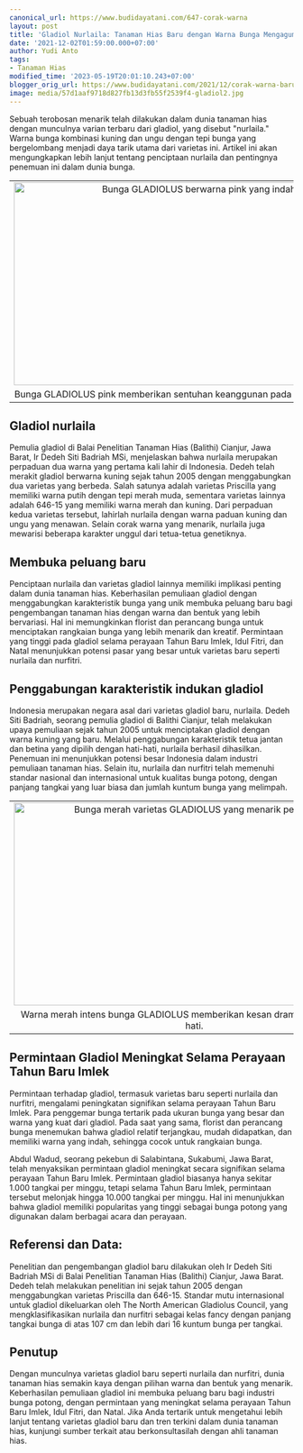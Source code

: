```yaml
---
canonical_url: https://www.budidayatani.com/647-corak-warna
layout: post
title: 'Gladiol Nurlaila: Tanaman Hias Baru dengan Warna Bunga Mengagumkan'
date: '2021-12-02T01:59:00.000+07:00'
author: Yudi Anto
tags:
- Tanaman Hias
modified_time: '2023-05-19T20:01:10.243+07:00'
blogger_orig_url: https://www.budidayatani.com/2021/12/corak-warna-baru-si-lili-pedang.html
image: media/57d1aaf9718d827fb13d3fb55f2539f4-gladiol2.jpg
---
```

<p>Sebuah terobosan menarik telah dilakukan dalam dunia tanaman hias dengan munculnya varian terbaru dari gladiol, yang disebut "nurlaila." Warna bunga kombinasi kuning dan ungu dengan tepi bunga yang bergelombang menjadi daya tarik utama dari varietas ini. Artikel ini akan mengungkapkan lebih lanjut tentang penciptaan nurlaila dan pentingnya penemuan ini dalam dunia bunga.</p><table align="center" cellpadding="0" cellspacing="0" class="tr-caption-container" style="margin-left: auto; margin-right: auto;"><tbody><tr><td style="text-align: center;"><a href="https://blogger.googleusercontent.com/img/b/R29vZ2xl/AVvXsEiqVoj8jD1zDTWzZH0zrL2MKVhIm-Y3fgpZ2uroYkBqv0K4wxeopAFErcmQq6SrgU_kLEkAiwLEeWR5V5A1EgQ45-UOyI5D2mKlgYdpdXmHsfnbnpKekVM1Zad4XWqSYGB73vmKYWouHn1WF-Y03lM1ZngFD8fgN5nOgEGz07GX-iuN4SjbdvQMtPs4Pw/s2133/gladiol2.jpg" imageanchor="1" style="margin-left: auto; margin-right: auto;"><img alt="Bunga GLADIOLUS berwarna pink yang indah" border="0" data-original-height="1200" data-original-width="2133" height="360" src="https://blogger.googleusercontent.com/img/b/R29vZ2xl/AVvXsEiqVoj8jD1zDTWzZH0zrL2MKVhIm-Y3fgpZ2uroYkBqv0K4wxeopAFErcmQq6SrgU_kLEkAiwLEeWR5V5A1EgQ45-UOyI5D2mKlgYdpdXmHsfnbnpKekVM1Zad4XWqSYGB73vmKYWouHn1WF-Y03lM1ZngFD8fgN5nOgEGz07GX-iuN4SjbdvQMtPs4Pw/w640-h360/gladiol2.jpg" title="GLADIOLUS Pink - Bunga yang Menyegarkan dengan Warna Pink" width="640" /></a></td></tr><tr><td class="tr-caption" style="text-align: center;">Bunga GLADIOLUS pink memberikan sentuhan keanggunan pada lingkungan sekitar.</td></tr></tbody></table><h2>Gladiol nurlaila</h2><p>Pemulia gladiol di Balai Penelitian Tanaman Hias (Balithi) Cianjur, Jawa Barat, Ir Dedeh Siti Badriah MSi, menjelaskan bahwa nurlaila merupakan perpaduan dua warna yang pertama kali lahir di Indonesia. Dedeh telah merakit gladiol berwarna kuning sejak tahun 2005 dengan menggabungkan dua varietas yang berbeda. Salah satunya adalah varietas Priscilla yang memiliki warna putih dengan tepi merah muda, sementara varietas lainnya adalah 646-15 yang memiliki warna merah dan kuning. Dari perpaduan kedua varietas tersebut, lahirlah nurlaila dengan warna paduan kuning dan ungu yang menawan. Selain corak warna yang menarik, nurlaila juga mewarisi beberapa karakter unggul dari tetua-tetua genetiknya.</p><h2>Membuka peluang baru</h2><p>Penciptaan nurlaila dan varietas gladiol lainnya memiliki implikasi penting dalam dunia tanaman hias. Keberhasilan pemuliaan gladiol dengan menggabungkan karakteristik bunga yang unik membuka peluang baru bagi pengembangan tanaman hias dengan warna dan bentuk yang lebih bervariasi. Hal ini memungkinkan florist dan perancang bunga untuk menciptakan rangkaian bunga yang lebih menarik dan kreatif. Permintaan yang tinggi pada gladiol selama perayaan Tahun Baru Imlek, Idul Fitri, dan Natal menunjukkan potensi pasar yang besar untuk varietas baru seperti nurlaila dan nurfitri.</p><h2>Penggabungan karakteristik indukan gladiol</h2><p>Indonesia merupakan negara asal dari varietas gladiol baru, nurlaila. Dedeh Siti Badriah, seorang pemulia gladiol di Balithi Cianjur, telah melakukan upaya pemuliaan sejak tahun 2005 untuk menciptakan gladiol dengan warna kuning yang baru. Melalui penggabungan karakteristik tetua jantan dan betina yang dipilih dengan hati-hati, nurlaila berhasil dihasilkan. Penemuan ini menunjukkan potensi besar Indonesia dalam industri pemuliaan tanaman hias. Selain itu, nurlaila dan nurfitri telah memenuhi standar nasional dan internasional untuk kualitas bunga potong, dengan panjang tangkai yang luar biasa dan jumlah kuntum bunga yang melimpah.</p><table align="center" cellpadding="0" cellspacing="0" class="tr-caption-container" style="margin-left: auto; margin-right: auto;"><tbody><tr><td style="text-align: center;"><a href="https://blogger.googleusercontent.com/img/b/R29vZ2xl/AVvXsEjsRgbWSGjEvWPWaS04CCOyE92ID5h-rbAuWtrjztW-mHWEqLNXS74ESViRZnb7Jv2nuMwSszdijP2IyQPmxseghgGEzThL5xZM1RUcB3VUOONy8hOfYR0OOA_GhZPgvYxOaIDdviQx_3TruZ-4LZ2Dqzl3qQAV8OHGgg_k9tsdMcGOyrKj1BOfj0Zifw/s2133/gladiol1.jpg" imageanchor="1" style="margin-left: auto; margin-right: auto;"><img alt="Bunga merah varietas GLADIOLUS yang menarik perhatian" border="0" data-original-height="1200" data-original-width="2133" height="360" src="https://blogger.googleusercontent.com/img/b/R29vZ2xl/AVvXsEjsRgbWSGjEvWPWaS04CCOyE92ID5h-rbAuWtrjztW-mHWEqLNXS74ESViRZnb7Jv2nuMwSszdijP2IyQPmxseghgGEzThL5xZM1RUcB3VUOONy8hOfYR0OOA_GhZPgvYxOaIDdviQx_3TruZ-4LZ2Dqzl3qQAV8OHGgg_k9tsdMcGOyrKj1BOfj0Zifw/w640-h360/gladiol1.jpg" title="Bunga GLADIOLUS Merah - Elegansi dalam Setiap Kelopaknya" width="640" /></a></td></tr><tr><td class="tr-caption" style="text-align: center;">Warna merah intens bunga GLADIOLUS memberikan kesan dramatis dan memikat hati.</td></tr></tbody></table><h2>Permintaan Gladiol Meningkat Selama Perayaan Tahun Baru Imlek</h2><p>Permintaan terhadap gladiol, termasuk varietas baru seperti nurlaila dan nurfitri, mengalami peningkatan signifikan selama perayaan Tahun Baru Imlek. Para penggemar bunga tertarik pada ukuran bunga yang besar dan warna yang kuat dari gladiol. Pada saat yang sama, florist dan perancang bunga menemukan bahwa gladiol relatif terjangkau, mudah didapatkan, dan memiliki warna yang indah, sehingga cocok untuk rangkaian bunga.</p><p>Abdul Wadud, seorang pekebun di Salabintana, Sukabumi, Jawa Barat, telah menyaksikan permintaan gladiol meningkat secara signifikan selama perayaan Tahun Baru Imlek. Permintaan gladiol biasanya hanya sekitar 1.000 tangkai per minggu, tetapi selama Tahun Baru Imlek, permintaan tersebut melonjak hingga 10.000 tangkai per minggu. Hal ini menunjukkan bahwa gladiol memiliki popularitas yang tinggi sebagai bunga potong yang digunakan dalam berbagai acara dan perayaan.</p><h2>Referensi dan Data:</h2><p>Penelitian dan pengembangan gladiol baru dilakukan oleh Ir Dedeh Siti Badriah MSi di Balai Penelitian Tanaman Hias (Balithi) Cianjur, Jawa Barat. Dedeh telah melakukan penelitian ini sejak tahun 2005 dengan menggabungkan varietas Priscilla dan 646-15. Standar mutu internasional untuk gladiol dikeluarkan oleh The North American Gladiolus Council, yang mengklasifikasikan nurlaila dan nurfitri sebagai kelas fancy dengan panjang tangkai bunga di atas 107 cm dan lebih dari 16 kuntum bunga per tangkai.</p><h2>Penutup</h2><p>Dengan munculnya varietas gladiol baru seperti nurlaila dan nurfitri, dunia tanaman hias semakin kaya dengan pilihan warna dan bentuk yang menarik. Keberhasilan pemuliaan gladiol ini membuka peluang baru bagi industri bunga potong, dengan permintaan yang meningkat selama perayaan Tahun Baru Imlek, Idul Fitri, dan Natal. Jika Anda tertarik untuk mengetahui lebih lanjut tentang varietas gladiol baru dan tren terkini dalam dunia tanaman hias, kunjungi sumber terkait atau berkonsultasilah dengan ahli tanaman hias.</p>